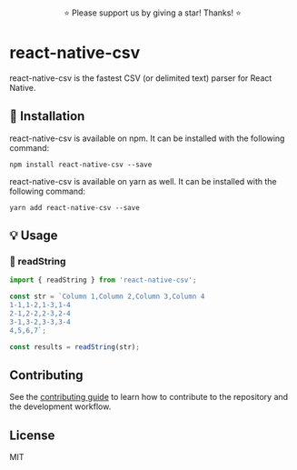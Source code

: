 <p align="center">
  ⭐️ Please support us by giving a star! Thanks! ⭐️
</p>

# react-native-csv

react-native-csv is the fastest CSV (or delimited text) parser for React Native.

## 🔧 Installation

react-native-csv is available on npm. It can be installed with the following command:

```
npm install react-native-csv --save
```

react-native-csv is available on yarn as well. It can be installed with the following command:

```
yarn add react-native-csv --save
```

## 💡 Usage

### 🎀 readString

```javascript
import { readString } from 'react-native-csv';

const str = `Column 1,Column 2,Column 3,Column 4
1-1,1-2,1-3,1-4
2-1,2-2,2-3,2-4
3-1,3-2,3-3,3-4
4,5,6,7`;

const results = readString(str);
```

## Contributing

See the [contributing guide](CONTRIBUTING.md) to learn how to contribute to the repository and the development workflow.

## License

MIT

<!--

Run the example app on iOS:

  $ yarn example ios

Run the example app on Android:

  $ yarn example android
  $ react-native run-android
  $ react-native start
  
-->
